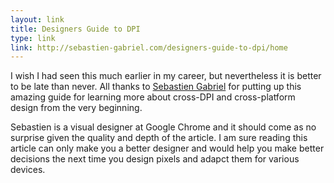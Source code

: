 ```yaml
---
layout: link
title: Designers Guide to DPI
type: link
link: http://sebastien-gabriel.com/designers-guide-to-dpi/home
---
```


I wish I had seen this much earlier in my career, but nevertheless it is better to be late than never. 
All thanks to [Sebastien Gabriel](http://sebastien-gabriel.com/) for putting up this amazing guide for learning
more about cross-DPI and cross-platform design from the very beginning.

Sebastien is a visual designer at Google Chrome and it should come as no surprise given the quality and depth of the 
article. I am sure reading this article can only make you a better designer and would help you make better decisions 
the next time you design pixels and adapct them for various devices.